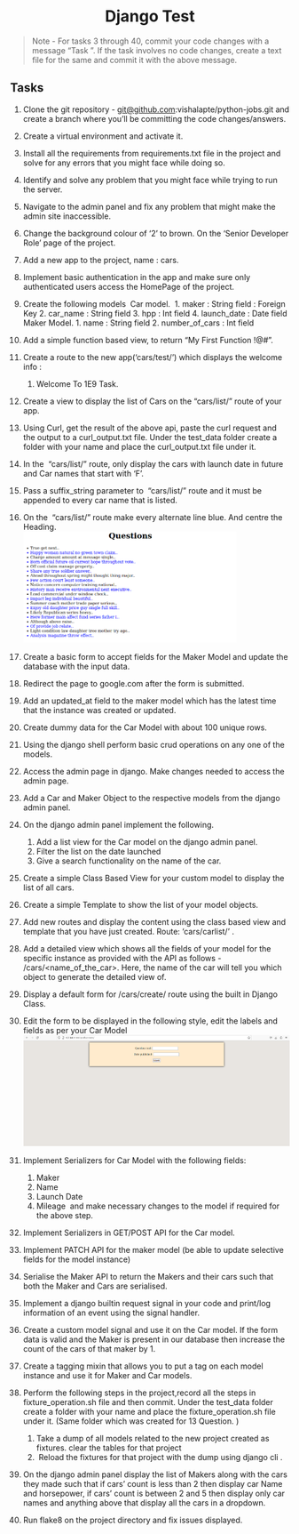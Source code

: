 <h1 align="center">Django Test</h1>


>Note - For tasks 3 through 40, commit your code changes with a message “Task <number>”. If the task involves no code changes, create a text file for the same and commit it with the above message.

## Tasks

1. Clone the git repository - git@github.com:vishalapte/python-jobs.git and create a branch where you’ll be committing the code changes/answers. 
2. Create a virtual environment and activate it.
3. Install all the requirements from requirements.txt file in the project and solve for any errors that you might face while doing so.
4. Identify and solve any problem that you might face while trying to run the server.
5. Navigate to the admin panel and fix any problem that might make the admin site inaccessible.
6. Change the background colour of ‘2’ to brown. On the ‘Senior Developer Role’ page of the project.
7. Add a new app to the project, name : cars.
8. Implement basic authentication in the app and make sure only authenticated users access the HomePage of the project.
9. Create the following models 
      Car model. 
          1. maker : String field : Foreign Key
          2. car_name : String field
          3. hpp : Int field
          4. launch_date : Date field
      Maker Model.
          1. name : String field
          2. number_of_cars : Int field
10. Add a simple function based view, to return “My First Function !@#”.
11. Create a route to the new app(‘cars/test/’) which displays the welcome info :
      1. Welcome To 1E9 Task.
12. Create a view to display the list of Cars on the “cars/list/” route of your app.
13. Using Curl, get the result of the above api, paste the curl request and the output to a curl_output.txt file. Under the test_data folder create a folder with your name and place the curl_output.txt file under it.
14. In the  “cars/list/” route, only display the cars with launch date in future and Car names that start with ‘F’.
15. Pass a suffix_string parameter to  “cars/list/” route and it must be appended to every car name that is listed.
16. On the  “cars/list/” route make every alternate line blue. And centre the Heading.
    <br><img src="https://github.com/abiradar-enine/python-jobs/blob/dev_ab/common/logo/p1.png?raw=True" alt="Contact 1E9" height=200 widht=200>

17. Create a basic form to accept fields for the Maker Model and update the database with the input data.
18. Redirect the page to google.com after the form is submitted.
19. Add an updated_at field to the maker model which has the latest time that the instance was created or updated.
20. Create dummy data for the Car Model with about 100 unique rows.
21. Using the django shell perform basic crud operations on any one of the models.
22. Access the admin page in django. Make changes needed to access the admin page.
23. Add a Car and Maker Object to the respective models from the django admin panel.

24. On the django admin panel implement the following.
    1. Add a list view for the Car model on the django admin panel. 
    2. Filter the list on the date launched 
    3. Give a search functionality on the name of the car.
25. Create a simple Class Based View for your custom model to display the list of all cars.
26. Create a simple Template to show the list of your model objects.
27. Add new routes and display the content using the class based view and template that you have just created. Route: ‘cars/carlist/’ .
28. Add a detailed view which shows all the fields of your model for the specific instance as provided with the API as follows - /cars/<name_of_the_car>. Here, the name of the car will tell you which object to generate the detailed view of.
29. Display a default form for /cars/create/ route using the built in Django Class.
30. Edit the form to be displayed in the following style, edit the labels and fields as per your Car Model
<br><img src="https://github.com/abiradar-enine/python-jobs/blob/dev_ab/common/logo/p2.png?raw=True" alt="Contact 1E9" height=200 widht=200>
31. Implement Serializers for Car Model with the following fields:
    1. Maker
    2. Name
    3. Launch Date
    4. Mileage 
    and make necessary changes to the model if required for the above step.
32. Implement Serializers in GET/POST API for the Car model.
33. Implement PATCH API for the maker model (be able to update selective fields for the model instance)
34. Serialise the Maker API to return the Makers and their cars such that both the Maker and Cars are serialised.
35. Implement a django builtin request signal in your code and print/log information of an event using the signal handler.
36. Create a custom model signal and use it on the Car model. If the form data is valid and the Maker is present in our database then increase the count of the cars of that maker by 1.
37. Create a tagging mixin that allows you to put a tag on each model instance and use it for Maker and Car models.

38. Perform the following steps in the project,record all the steps in fixture_operation.sh file and then commit. Under the test_data folder create a folder with your name and place the fixture_operation.sh file under it. (Same folder which was created for 13 Question. )
    1. Take a dump of all models related to the new project created as fixtures. clear the tables for that project
    2.  Reload the fixtures for that project with the dump using django cli .
39. On the django admin panel display the list of Makers along with the cars they made such that if cars’ count is less than 2 then display car Name and horsepower, if cars’ count is between 2 and 5 then display only car names and anything above that display all the cars in a dropdown.
40. Run flake8 on the project directory and fix issues displayed.
